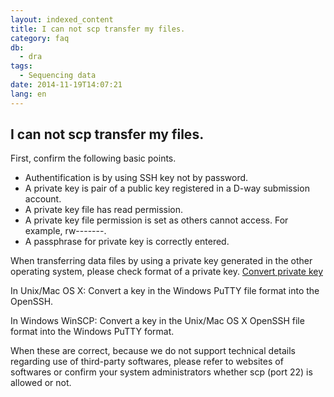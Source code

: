 ```yaml
---
layout: indexed_content
title: I can not scp transfer my files.
category: faq
db:
  - dra
tags: 
  - Sequencing data
date: 2014-11-19T14:07:21
lang: en
---
```


## I can not scp transfer my files.

<p>First, confirm the following basic points.</p><div class=\"sub_index\"><ul class=\"disc\"><li>Authentification is by using SSH key not by password.</li><li>A private key is pair of a public key registered in a D-way submission account.</li><li>A private key file has read permission.</li><li>A private key file permission is set as others cannot access. For example, rw-------.</li><li>A passphrase for private key is correctly entered.</li></ul></div><p>When transferring data files by using a private key generated in the other operating system, please check format of a private key. <a href=\"/account-e.html#convert-private-key\">Convert private key</a></p><p><span class=\"bold\">In Unix/Mac OS X</span>: Convert a key in the Windows PuTTY file format into the OpenSSH.</p><p><span class=\"bold\">In Windows WinSCP:</span> Convert a key in the Unix/Mac OS X OpenSSH file format into the Windows PuTTY format.</p><p>When these are correct, because we do not support technical details regarding use of third-party softwares, please refer to websites of softwares or confirm your system administrators whether scp (port 22) is allowed or not.</p>
